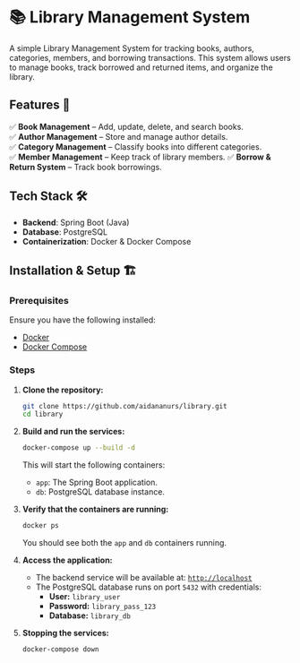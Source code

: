 # 📚 Library Management System

A simple Library Management System for tracking books, authors, categories, members, and borrowing transactions. 
This system allows users to manage books, track borrowed and returned items, and organize the library.

## Features 🚀
✅ **Book Management** – Add, update, delete, and search books.  
✅ **Author Management** – Store and manage author details.  
✅ **Category Management** – Classify books into different categories.  
✅ **Member Management** – Keep track of library members.
✅ **Borrow & Return System** – Track book borrowings.

## Tech Stack 🛠
- **Backend**: Spring Boot (Java)
- **Database**: PostgreSQL
- **Containerization**: Docker & Docker Compose

## Installation & Setup 🏗

### Prerequisites  
Ensure you have the following installed:  
- [Docker](https://www.docker.com/)  
- [Docker Compose](https://docs.docker.com/compose/)  

### Steps  

1. **Clone the repository:**  
   ```bash
   git clone https://github.com/aidananurs/library.git
   cd library
   ```  

2. **Build and run the services:**  
   ```bash
   docker-compose up --build -d
   ```  
   This will start the following containers:  
   - `app`: The Spring Boot application.  
   - `db`: PostgreSQL database instance.  

3. **Verify that the containers are running:**  
   ```bash
   docker ps
   ```  
   You should see both the `app` and `db` containers running.  

4. **Access the application:**  
   - The backend service will be available at: [`http://localhost`](http://localhost)  
   - The PostgreSQL database runs on port `5432` with credentials:  
     - **User:** `library_user`  
     - **Password:** `library_pass_123`  
     - **Database:** `library_db`  

5. **Stopping the services:**  
   ```bash
   docker-compose down
   ```  

